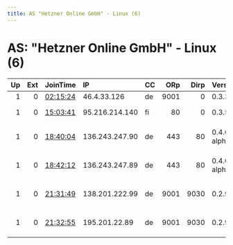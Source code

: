 ```yaml
---
title: AS "Hetzner Online GmbH" - Linux (6)
---
```


# AS: "Hetzner Online GmbH" - Linux (6)

|   Up |   Ext | JoinTime                                                                                            | IP             | CC   |   ORp |   Dirp | Version       | Contact                      | Nickname        |   eFamMembers |
|-----:|------:|:----------------------------------------------------------------------------------------------------|:---------------|:-----|------:|-------:|:--------------|:-----------------------------|:----------------|--------------:|
|    1 |     0 | [02:15:24](https://metrics.torproject.org/rs.html#details/5575EEBE38CBE0602C93388FD5CDFC7CC81F2D95) | 46.4.33.126    | de   |  9001 |      0 | 0.3.3.7       | None                         | hacktheplanet   |             1 |
|    1 |     0 | [15:03:41](https://metrics.torproject.org/rs.html#details/64B1124EEA6E0C0495D9D39E9301F33A0E4DDC3A) | 95.216.214.140 | fi   |    80 |      0 | 0.3.5.7       | darklight tor-relay.co       | darklightRelay3 |             3 |
|    1 |     0 | [18:40:04](https://metrics.torproject.org/rs.html#details/149E3D457E089AC49D55CA96415BB5A8A351D2AF) | 136.243.247.90 | de   |   443 |     80 | 0.4.0.1-alpha | Matthias Appel &lt;neva3zywo | Goetze3         |             3 |
|    1 |     0 | [18:42:12](https://metrics.torproject.org/rs.html#details/D6D8F7602AFC644127E8A523CAC4D042DA1CF2C5) | 136.243.247.89 | de   |   443 |     80 | 0.4.0.1-alpha | Matthias Appel &lt;neva3zywo | Goetze2         |             3 |
|    1 |     0 | [21:31:49](https://metrics.torproject.org/rs.html#details/1091E64C4234953E19E805C3B55D784C54E6CD61) | 138.201.222.99 | de   |  9001 |   9030 | 0.2.9.16      | flowjob at protonmail dot    | flowjob03       |             1 |
|    1 |     0 | [21:32:55](https://metrics.torproject.org/rs.html#details/35DC5458435AF46E6BE427012C844274B54C7BA3) | 195.201.22.89  | de   |  9001 |   9030 | 0.2.9.16      | flowjob at protonmail dot    | flowjob04       |             1 |
